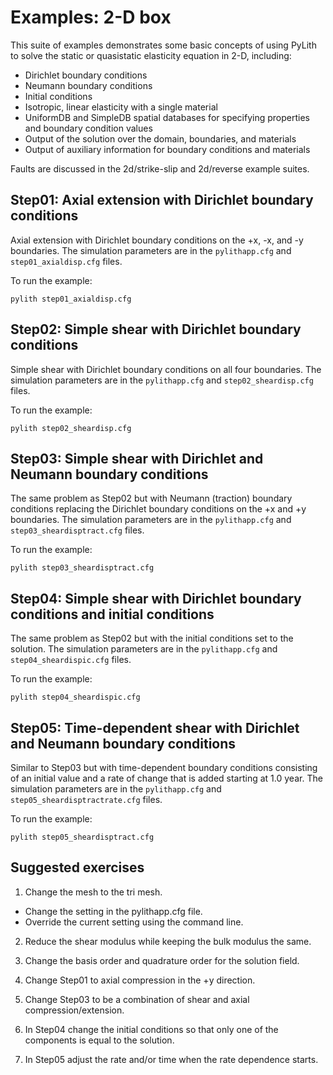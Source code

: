# Examples: 2-D box

This suite of examples demonstrates some basic concepts of using
PyLith to solve the static or quasistatic elasticity equation in
2-D, including:

* Dirichlet boundary conditions
* Neumann boundary conditions
* Initial conditions
* Isotropic, linear elasticity with a single material
* UniformDB and SimpleDB spatial databases for specifying properties
and boundary condition values
* Output of the solution over the domain, boundaries, and materials
* Output of auxiliary information for boundary conditions and
materials

Faults are discussed in the 2d/strike-slip and 2d/reverse example
suites.

## Step01: Axial extension with Dirichlet boundary conditions

Axial extension with Dirichlet boundary conditions on the +x, -x, and
-y boundaries.  The simulation parameters are in the `pylithapp.cfg`
and `step01_axialdisp.cfg` files.

To run the example:
```
pylith step01_axialdisp.cfg
```

## Step02:  Simple shear with Dirichlet boundary conditions

Simple shear with Dirichlet boundary conditions on all four boundaries.
The simulation parameters are in the `pylithapp.cfg` and `step02_sheardisp.cfg` files.

To run the example:
```
pylith step02_sheardisp.cfg
```

## Step03: Simple shear with Dirichlet and Neumann boundary conditions

The same problem as Step02 but with Neumann (traction) boundary conditions replacing the Dirichlet boundary conditions on the +x and +y boundaries.  The simulation parameters are in the `pylithapp.cfg` and `step03_sheardisptract.cfg` files.

To run the example:
```
pylith step03_sheardisptract.cfg
```

## Step04: Simple shear with Dirichlet boundary conditions and initial conditions

The same problem as Step02 but with the initial conditions set to the solution. The simulation parameters are in the `pylithapp.cfg` and `step04_sheardispic.cfg` files.

To run the example:
```
pylith step04_sheardispic.cfg
```

## Step05: Time-dependent shear with Dirichlet and Neumann boundary conditions

Similar to Step03 but with time-dependent boundary conditions consisting of an initial value and a rate of change that is added starting at 1.0 year.  The simulation parameters are in the `pylithapp.cfg` and `step05_sheardisptractrate.cfg` files.

To run the example:
```
pylith step05_sheardisptract.cfg
```

## Suggested exercises

1. Change the mesh to the tri mesh.

  * Change the setting in the pylithapp.cfg file.
  * Override the current setting using the command line.
  
2.  Reduce the shear modulus while keeping the bulk modulus the same.

3. Change the basis order and quadrature order for the solution field.

4. Change Step01 to axial compression in the +y direction.

5. Change Step03 to be a combination of shear and axial compression/extension.

6. In Step04 change the initial conditions so that only one of the components is equal to the solution.

7. In Step05 adjust the rate and/or time when the rate dependence starts.
